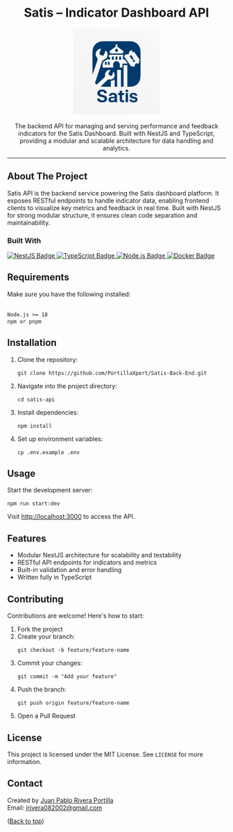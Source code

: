 <div id="readme-top"></div>

<h1 align="center">Satis – Indicator Dashboard API</h1>
<p align="center">
  <img src="images/logo.png" alt="Satis API Logo" width="200" />
</p>
<p class="lead" align="center">
  The backend API for managing and serving performance and feedback indicators for the Satis Dashboard.
  Built with NestJS and TypeScript, providing a modular and scalable architecture for data handling and analytics.
</p>

<hr />

<h2 id="about">About The Project</h2>

<p>
  Satis API is the backend service powering the Satis dashboard platform.
  It exposes RESTful endpoints to handle indicator data, enabling frontend clients to visualize key metrics and feedback in real time.
  Built with NestJS for strong modular structure, it ensures clean code separation and maintainability.
</p>

<div class="badge-container">
  <h3>Built With</h3>
  <a class="badge" href="https://nestjs.com/" target="_blank" rel="noopener noreferrer">
    <img src="https://img.shields.io/badge/NestJS-E0234E?style=for-the-badge&logo=nestjs&logoColor=white" alt="NestJS Badge" />
  </a>
  <a class="badge" href="https://www.typescriptlang.org/" target="_blank" rel="noopener noreferrer">
    <img src="https://img.shields.io/badge/TypeScript-3178C6?style=for-the-badge&logo=typescript&logoColor=white" alt="TypeScript Badge" />
  </a>
  <a class="badge" href="https://nodejs.org/" target="_blank" rel="noopener noreferrer">
    <img src="https://img.shields.io/badge/Node.js-339933?style=for-the-badge&logo=nodedotjs&logoColor=white" alt="Node.js Badge" />
  </a>
  <a class="badge" href="https://www.docker.com/" target="_blank" rel="noopener noreferrer">
  <img src="https://img.shields.io/badge/Docker-2496ED?style=for-the-badge&logo=docker&logoColor=white" alt="Docker Badge" />
  </a>
</div>

<h2 id="requirements">Requirements</h2>
<p>Make sure you have the following installed:</p>
<pre><code>
Node.js >= 18
npm or pnpm
</code></pre>

<h2 id="installation">Installation</h2>
<ol>
  <li>Clone the repository:
    <pre><code>git clone https://github.com/PortillaXpert/Satis-Back-End.git</code></pre>
  </li>
  <li>Navigate into the project directory:
    <pre><code>cd satis-api</code></pre>
  </li>
  <li>Install dependencies:
    <pre><code>npm install</code></pre>
  </li>
  <li>Set up environment variables:
    <pre><code>cp .env.example .env</code></pre>
  </li>
</ol>

<h2 id="usage">Usage</h2>
<p>Start the development server:</p>
<pre><code>npm run start:dev</code></pre>
<p>Visit <a href="http://localhost:3000">http://localhost:3000</a> to access the API.</p>

<h2 id="features">Features</h2>
<ul>
  <li>Modular NestJS architecture for scalability and testability</li>
  <li>RESTful API endpoints for indicators and metrics</li>
  <li>Built-in validation and error handling</li>
  <li>Written fully in TypeScript</li>
</ul>

<h2 id="contributing">Contributing</h2>
<p>Contributions are welcome! Here's how to start:</p>
<ol>
  <li>Fork the project</li>
  <li>Create your branch:
    <pre><code>git checkout -b feature/feature-name</code></pre>
  </li>
  <li>Commit your changes:
    <pre><code>git commit -m "Add your feature"</code></pre>
  </li>
  <li>Push the branch:
    <pre><code>git push origin feature/feature-name</code></pre>
  </li>
  <li>Open a Pull Request</li>
</ol>

<h2 id="license">License</h2>
<p>This project is licensed under the MIT License. See <code>LICENSE</code> for more information.</p>

<h2 id="contact">Contact</h2>
<p>
  Created by <a href="https://github.com/PortillaXpert" target="_blank">Juan Pablo Rivera Portilla</a><br/>
  Email: <a href="mailto:jrivera082002@gmail.com">jrivera082002@gmail.com</a>
</p>

<div class="right-link">
  (<a href="#readme-top">Back to top</a>)
</div>
